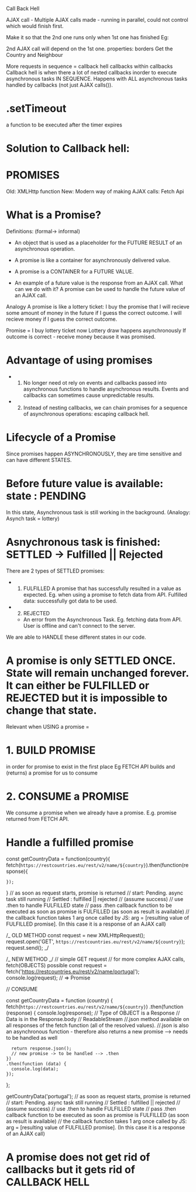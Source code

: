 Call Back Hell

AJAX call -
Multiple AJAX calls made - running in parallel, could not control which would finish first.

Make it so that the 2nd one runs only when 1st one has finished
Eg:

2nd AJAX call will depend on the 1st one.
properties: borders
Get the Country and Neighbour

More requests in sequence = callback hell
callbacks within callbacks
Callback hell is when there a lot of nested callbacks inorder to execute asynchronous tasks IN SEQUENCE. Happens with ALL asynchronous tasks handled by callbacks (not just AJAX calls()).

# .setTimeout

a function to be executed after the timer expires

# Solution to Callback hell:

# PROMISES

Old: XMLHttp function
New: Modern way of making AJAX calls: Fetch Api

# What is a Promise?

Definitions: (formal-> informal)

- An object that is used as a placeholder for the FUTURE RESULT of an asynchronous operation.

- A promise is like a container for asynchronously delivered value.

- A promise is a CONTAINER for a FUTURE VALUE.

- An example of a future value is the response from an AJAX call.
  What can we do with it?
  A promise can be used to handle the future value of an AJAX call.

Analogy
A promise is like a lottery ticket:
I buy the promise that I will recieve some amount of money in the future if I guess the correct outcome.
I will recieve money if I guess the correct outcome.

Promise = I buy lottery ticket now
Lottery draw happens asynchronously
If outcome is correct - receive money because it was promised.

# Advantage of using promises

- 1. No longer need ot rely on events and callbacks passed into asynchronous functions to handle asynchronous results.
     Events and callbacks can sometimes cause unpredictable results.
- 2. Instead of nesting callbacks, we can chain promises for a sequence of asynchronous operations: escaping callback hell.

# Lifecycle of a Promise

Since promises happen ASYNCHRONOUSLY, they are time sensitive and can have different STATES.

# Before future value is available: state : PENDING

In this state, Asynchronous task is still working in the background. (Analogy: Asynch task = lottery)

# Asnychronous task is finished: SETTLED -> Fulfilled || Rejected

There are 2 types of SETTLED promises:

- 1. FULFILLED
     A promise that has successfully resulted in a value as expected. Eg. when using a promise to fetch data from API. Fulfilled data: successfully got data to be used.
- 2. REJECTED
  - An error from the Asynchronous Task. Eg. fetching data from API. User is offline and can't connect to the server.

We are able to HANDLE these different states in our code.

# A promise is only SETTLED ONCE. State will remain unchanged forever. It can either be FULFILLED or REJECTED but it is impossible to change that state.

Relevant when USING a promise =

# 1. BUILD PROMISE

in order for promise to exist in the first place
Eg FETCH API builds and (returns) a promise for us to consume

# 2. CONSUME a PROMISE

We consume a promise when we already have a promise.
E.g. promise returned from FETCH API.

# Handle a fulfilled promise

const getCountryData = function(country){
fetch(`https://restcountries.eu/rest/v2/name/${country}`).then(function(response){

    });

}
// as soon as request starts, promise is returned
// start: Pending. async task still running
// Settled : fulfilled || rejected
// (assume success)
// use .then to handle FULFILLED state
// pass .then callback function to be executed as soon as promise is FULFILLED (as soon as result is available)
// the callback function takes 1 arg once called by JS: arg = [resulting value of FULFILLED promise]. (In this case it is a response of an AJAX call)

/_ OLD METHOD
const request = new XMLHttpRequest();
request.open('GET', `https://restcountries.eu/rest/v2/name/${country}`);
request.send();
_/

/_ NEW METHOD _/
// simple GET request
// for more complex AJAX calls, fetch(OBJECTS) possible
const request = fetch('https://restcountries.eu/rest/v2/name/portugal');
console.log(request);
// => Promise

// CONSUME

const getCountryData = function (country) {
fetch(`https://restcountries.eu/rest/v2/name/${country}`)
.then(function (response) {
console.log(response);
// Type of OBJECT is a Response
// Data is in the Response.body
// ReadableStream
//.json method available on all responses of the fetch function (all of the resolved values).
//.json is also an asynchronous function - therefore also returns a new promise --> needs to be handled as well

      return response.json();
      // new promise -> to be handled --> .then
    })
    .then(function (data) {
      console.log(data);
    });

};

getCountryData('portugal');
// as soon as request starts, promise is returned
// start: Pending. async task still running
// Settled : fulfilled || rejected
// (assume success)
// use .then to handle FULFILLED state
// pass .then callback function to be executed as soon as promise is FULFILLED (as soon as result is available)
// the callback function takes 1 arg once called by JS: arg = [resulting value of FULFILLED promise]. (In this case it is a response of an AJAX call)

# A promise does not get rid of callbacks but it gets rid of CALLBACK HELL
